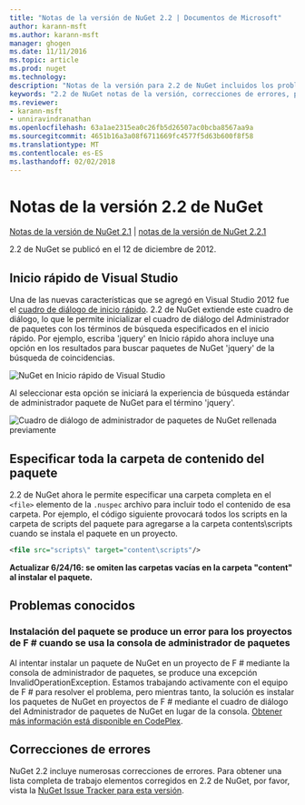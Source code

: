 ```yaml
---
title: "Notas de la versión de NuGet 2.2 | Documentos de Microsoft"
author: karann-msft
ms.author: karann-msft
manager: ghogen
ms.date: 11/11/2016
ms.topic: article
ms.prod: nuget
ms.technology: 
description: "Notas de la versión para 2.2 de NuGet incluidos los problemas conocidos, correcciones de errores, las funciones agregadas y dcr."
keywords: "2.2 de NuGet notas de la versión, correcciones de errores, problemas, conocidos agregan características, DCR"
ms.reviewer:
- karann-msft
- unniravindranathan
ms.openlocfilehash: 63a1ae2315ea0c26fb5d26507ac0bcba8567aa9a
ms.sourcegitcommit: 4651b16a3a08f6711669fc4577f5d63b600f8f58
ms.translationtype: MT
ms.contentlocale: es-ES
ms.lasthandoff: 02/02/2018
---
```

# <a name="nuget-22-release-notes"></a>Notas de la versión 2.2 de NuGet

[Notas de la versión de NuGet 2.1](../release-notes/nuget-2.1.md) | [notas de la versión de NuGet 2.2.1](../release-notes/nuget-2.2.1.md)

2.2 de NuGet se publicó en el 12 de diciembre de 2012.

## <a name="visual-studio-quick-launch"></a>Inicio rápido de Visual Studio
Una de las nuevas características que se agregó en Visual Studio 2012 fue el [cuadro de diálogo de inicio rápido](/visualstudio/ide/reference/quick-launch-environment-options-dialog-box). 2.2 de NuGet extiende este cuadro de diálogo, lo que le permite inicializar el cuadro de diálogo del Administrador de paquetes con los términos de búsqueda especificados en el inicio rápido. Por ejemplo, escriba 'jquery' en Inicio rápido ahora incluye una opción en los resultados para buscar paquetes de NuGet 'jquery' de la búsqueda de coincidencias.

![NuGet en Inicio rápido de Visual Studio](./media/quick-launch.png)

Al seleccionar esta opción se iniciará la experiencia de búsqueda estándar de administrador paquete de NuGet para el término 'jquery'.

![Cuadro de diálogo de administrador de paquetes de NuGet rellenada previamente](./media/pkg-mgr-search-from-quick-launch.png)

## <a name="specify-entire-folder-for-package-contents"></a>Especificar toda la carpeta de contenido del paquete
2.2 de NuGet ahora le permite especificar una carpeta completa en el `<file>` elemento de la `.nuspec` archivo para incluir todo el contenido de esa carpeta. Por ejemplo, el código siguiente provocará todos los scripts en la carpeta de scripts del paquete para agregarse a la carpeta contents\scripts cuando se instala el paquete en un proyecto.

```xml
<file src="scripts\" target="content\scripts"/>
```

**Actualizar 6/24/16: se omiten las carpetas vacías en la carpeta "content" al instalar el paquete.**

## <a name="known-issues"></a>Problemas conocidos

### <a name="package-installation-fails-for-f-projects-when-using-the-package-manager-console"></a>Instalación del paquete se produce un error para los proyectos de F # cuando se usa la consola de administrador de paquetes
Al intentar instalar un paquete de NuGet en un proyecto de F # mediante la consola de administrador de paquetes, se produce una excepción InvalidOperationException. Estamos trabajando activamente con el equipo de F # para resolver el problema, pero mientras tanto, la solución es instalar los paquetes de NuGet en proyectos de F # mediante el cuadro de diálogo del Administrador de paquetes de NuGet en lugar de la consola. [Obtener más información está disponible en CodePlex](http://nuget.codeplex.com/workitem/2873).


## <a name="bug-fixes"></a>Correcciones de errores
NuGet 2.2 incluye numerosas correcciones de errores. Para obtener una lista completa de trabajo elementos corregidos en 2.2 de NuGet, por favor, vista la [NuGet Issue Tracker para esta versión](http://nuget.codeplex.com/workitem/list/advanced?keyword=&status=Closed&type=All&priority=All&release=NuGet%202.2&assignedTo=All&component=All&sortField=LastUpdatedDate&sortDirection=Descending&page=0).
